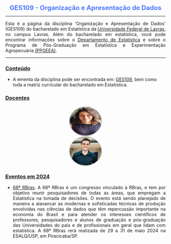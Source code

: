 
<center> 
<big> <big><B><font color="#4d79ff">
GES109 - Organização e Apresentação de Dados
 </font></B></big></big>
</center>


* * *

<p align="justify">
Esta é a página da disciplina 'Organização e Apresentação de Dados' (GES109) do bacharelado em Estatística da <a href="https://ufla.br/" target="_blank">Universidade Federal de Lavras</a>, no campus Lavras. Além do bacharelado em estatística, você pode encontrar informações sobre o <a href="http://www.des.ufla.br/" target="_blank">Departamento de Estatística</a> e sobre o Programa de Pós-Graduação em Estatística e Experimentação Agropecuária <a href="https://prpg.ufla.br/alternativo/estatistica/" target="_blank">(PPGEEA)</a>.
</p> 

* * *


### [Conteúdo](#)

- A ementa da disciplina pode ser encontrada em: [GES109](https://sig.ufla.br/modulos/publico/matrizes_curriculares/index.php), bem como toda a matriz curricular do bacharelado em Estatística.


### [Docentes](#)
<html lang="en">
<head>
  <meta charset="UTF-8">
  <meta name="viewport" content="width=device-width, initial-scale=1.0">
  <style>
    .oval {
      border-radius: 50%;
      display: block;
      margin: 0 auto;
      border: 2px solid #ccc; 
    }
  </style>
</head>
<body>
  <a href="http://lattes.cnpq.br/3989787989553183" target="_blank">
  <img class="oval" src="https://raw.githubusercontent.com/luizpala1/GES109/main/_layouts/figuras/izabela.jpg" alt="" width="100" height="90">
</body>
<body>
  <a href="http://lattes.cnpq.br/5770791208849986" target="_blank">
  <img class="oval" src="https://raw.githubusercontent.com/luizpala1/GES109/main/_layouts/figuras/luizOtavio.jpg" alt="" width="100" height="90">
</body>
</html>

        

### [Eventos em 2024](#)

- <p align="justify">  <a href="https://68rbras.com.br/" target="_blank">68ª RBras</a>. A 68ª RBras é um congresso vinculado à RBras, e tem por objetivo reunir pesquisadores de todas as áreas, que empregam a Estatística na tomada de decisões. O evento está sendo planejado de maneira a alavancar as modernas e sofisticadas técnicas de produção envolvidas nas ciências de dados que têm repercussão importante na economia do Brasil e para atender os interesses científicos de professores, pesquisadores e alunos de graduação e pós-graduação das Universidades do país e de profissionais em geral que lidam com estatística. A 68ª RBras rerá realizada de 29 a 31 de maio 2024 na ESALQ/USP, em Piracicaba/SP.</p>



